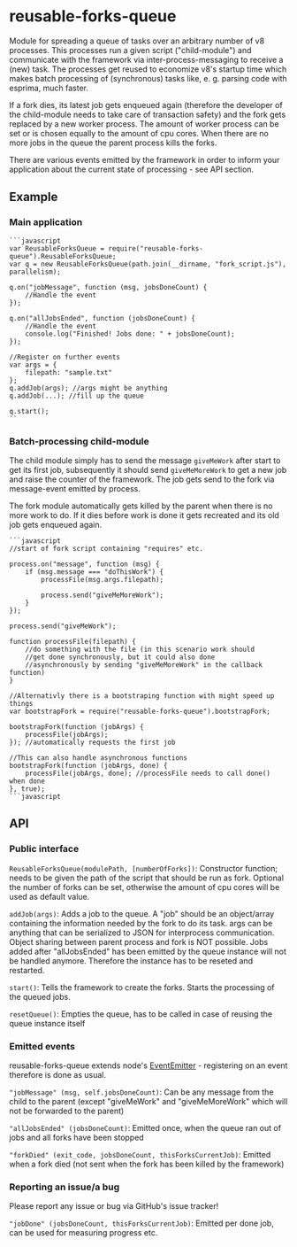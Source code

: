 # reusable-forks-queue
Module for spreading a queue of tasks over an arbitrary number of v8 processes. 
This processes run a given script ("child-module") and communicate with the framework via inter-process-messaging to receive a (new) task. The processes get reused to economize v8's startup time which makes batch processing of (synchronous) tasks like, e. g. parsing code with esprima, much faster.

If a fork dies, its latest job gets enqueued again (therefore the developer of the child-module needs to take care of transaction safety) and the fork gets replaced by a new worker process.
The amount of worker process can be set or is chosen equally to the amount of cpu cores.
When there are no more jobs in the queue the parent process kills the forks.

There are various events emitted by the framework in order to inform your application about the current state of processing - see API section.


## Example
### Main application
	```javascript
	var ReusableForksQueue = require("reusable-forks-queue").ReusableForksQueue;
	var q = new ReusableForksQueue(path.join(__dirname, "fork_script.js"), parallelism);

	q.on("jobMessage", function (msg, jobsDoneCount) {
		//Handle the event
	});

	q.on("allJobsEnded", function (jobsDoneCount) {
		//Handle the event
		console.log("Finished! Jobs done: " + jobsDoneCount);
	});

	//Register on further events
	var args = {
		filepath: "sample.txt"
	};
	q.addJob(args); //args might be anything
	q.addJob(...); //fill up the queue

	q.start();
	``

### Batch-processing child-module
The child module simply has to send the message ````giveMeWork```` after start to get its first job, subsequently it should send ````giveMeMoreWork```` to get a new job and raise the counter of the framework. The job gets send to the fork via message-event emitted by process.


The fork module automatically gets killed by the parent when there is no more work to do. If it dies before work is done it gets recreated and its old job gets enqueued again.

	```javascript
	//start of fork script containing "requires" etc.

	process.on("message", function (msg) {
		if (msg.message === "doThisWork") {
			processFile(msg.args.filepath);

			process.send("giveMeMoreWork");
		}
	});

	process.send("giveMeWork");

	function processFile(filepath) {
		//do something with the file (in this scenario work should 
		//get done synchronously, but it could also done 
		//asynchronously by sending "giveMeMoreWork" in the callback function)
	}

	//Alternativly there is a bootstraping function with might speed up things
	var bootstrapFork = require("reusable-forks-queue").bootstrapFork;

	bootstrapFork(function (jobArgs) {
		processFile(jobArgs);
	}); //automatically requests the first job

	//This can also handle asynchronous functions
	bootstrapFork(function (jobArgs, done) {
		processFile(jobArgs, done); //processFile needs to call done() when done
	}, true); 	
	```javascript

## API
### Public interface
````ReusableForksQueue(modulePath, [numberOfForks])````: Constructor function; needs to be given the path of the script that should be run as fork. Optional the number of forks can be set, otherwise the amount of cpu cores will be used as default value.


````addJob(args)````: Adds a job to the queue. A "job" should be an object/array containing the information needed by the fork to do its task. args can be anything that can be serialized to JSON for interprocess communication. Object sharing between parent process and fork is NOT possible. Jobs added after "allJobsEnded" has been emitted by the queue instance will not be handled anymore. Therefore the instance has to be reseted and restarted.


````start()````: Tells the framework to create the forks. Starts the processing of the queued jobs.


````resetQueue()````: Empties the queue, has to be called in case of reusing the queue instance itself

### Emitted events
reusable-forks-queue extends node's [EventEmitter](http://nodejs.org/api/events.html) - registering on an event therefore is done as usual.

````"jobMessage" (msg, self.jobsDoneCount)````: Can be any message from the child to the parent (except "giveMeWork" and "giveMeMoreWork" which will not be forwarded to the parent)


````"allJobsEnded" (jobsDoneCount)````: Emitted once, when the queue ran out of jobs and all forks have been stopped


````"forkDied" (exit_code, jobsDoneCount, thisForksCurrentJob)````: Emitted when a fork died (not sent when the fork has been killed by the framework)


### Reporting an issue/a bug
Please report any issue or bug via GitHub's issue tracker!


````"jobDone" (jobsDoneCount, thisForksCurrentJob)````: Emitted per done job, can be used for measuring progress etc.